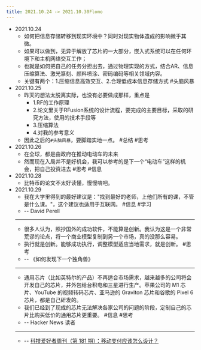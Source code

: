 ```yaml
---
title: 2021.10.24 -> 2021.10.30Flomo
---
```


- 2021.10.24
    - 如何把信息存储转移到现实环境中？同时对现实物体造成的影响微乎其微。
    - 如果可以做到，无异于解放了芯片的一大部分，嵌入式系统可以在任何环境下和主机网络交互工作；
    - 也就是如何把自己的任务分担出去，通过物理实现的方式，结合AR、信息压缩算法、激光篆刻、颜料喷涂、密码编码等相关领域内容。
    - 关键有两个：1.压缩信息高效交互、2.合理低成本信息存储方式 #头脑风暴
- 2021.10.25
    - 昨天的想法太脱离实际，也没有必要做成那样，重点是
        - 1.RF的工作原理
        - 2.论文里关于RFusion系统的设计流程，要完成的主要目标，采取的研究方法，使用的技术手段等
        - 3.压缩算法
        - 4.对我的参考意义
    - 因此之后的`#头脑风暴`，要脚踏实地一点。 #总结 #思考
- 2021.10.26
    - 在全球，都是由政府在推动电动车的未来
    - 然而现在入局并不是好机会，我可以参考的是下一个“电动车”这样的机会，把自己投资进去 #思考 #信息
- 2021.10.28
    - 比特币的论文不太好读懂，慢慢啃吧。
- 2021.10.29
    - 我在大学里得到的最好建议是："找到最好的老师，上他们所有的课，不管是什么课。"，这个建议也适用于互联网。 #信息 #学习
    - -- David Perell
    - ---
    - 很多人认为，照抄国外的成功软件，不能算是创新。我认为这是一个非常荒谬的论点，将一个商业模型复制到另一个市场，真的没那么容易。
    - 执行就是创新。能够成功执行，调整模型适应当地需求，就是创新。 #思考
    - -- 《如何发现下一个独角兽》
    - ---
    - 通用芯片（比如英特尔的产品）不再适合市场需求，越来越多的公司将会开发自己的芯片，并外包给台积电和三星进行生产。苹果公司的 M1 芯片、YouTube 的视频转码芯片、亚马逊的 Graviton 芯片和谷歌的 Pixel 6 芯片，都是自己研发的。
    - 我们已经到了现成的芯片无法解决各家公司的问题的阶段，定制自己的芯片比购买低价的通用芯片更重要。 #信息 #思考
    - -- Hacker News 读者
    - ---
    - -- [科技爱好者周刊（第 181 期）：移动支付应该怎么设计？](http://www.ruanyifeng.com/blog/2021/10/weekly-issue-181.html)